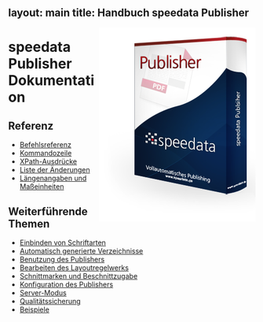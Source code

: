 layout: main
title: Handbuch speedata Publisher
---
<p><img src="assets/images/publisher.png" style="float:right;" alt="speedata Publisher"/></p>

speedata Publisher Dokumentation
================================

Referenz
--------

 * [Befehlsreferenz](commands-de/layout.html)
 * [Kommandozeile](description-de/commandline.html)
 * [XPath-Ausdrücke](description-de/xpath.html)
 * [Liste der Änderungen](description-de/changelog.html)
 * [Längenangaben und Maßeinheiten](description-de/lengths.html)

Weiterführende Themen
---------------------

 * [Einbinden von Schriftarten](description-de/fonts.html)
 * [Automatisch generierte Verzeichnisse](description-de/directories.html)
 * [Benutzung des Publishers](description-de/publisherusage.html)
 * [Bearbeiten des Layoutregelwerks](description-de/xmlediting.html)
 * [Schnittmarken und Beschnittzugabe](description-de/cutmarks.html)
 * [Konfiguration des Publishers](description-de/configuration.html)
 * [Server-Modus](description-de/servermode.html)
 * [Qualitätssicherung](description-de/qualityassurance.html)
 * [Beispiele](examples-de/index.html)
